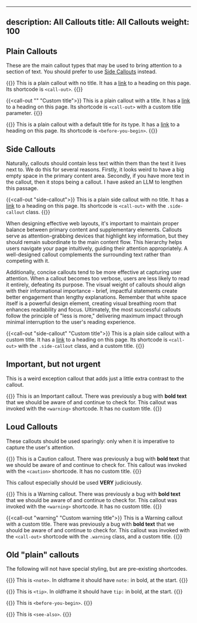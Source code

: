 
---
description: All Callouts
title: All Callouts
weight: 100
---


## Plain Callouts
These are the main callout types that may be used to bring attention to a section of text. You should prefer to use [Side Callouts](#side-callouts) instead.

{{<call-out>}}
This is a plain callout with no title. It has a [link](#plain-callouts) to a heading on this page. Its shortcode is `<call-out>`.
{{</call-out>}}

{{<call-out "" "Custom title">}}
This is a plain callout with a title. It has a [link](#plain-callouts) to a heading on this page. Its shortcode is `<call-out>` with a custom title parameter.
{{</call-out>}}

{{<before-you-begin>}}
This is a plain callout with a default title for its type. It has a [link](#plain-callouts) to a heading on this page. Its shortcode is `<before-you-begin>`.
{{</before-you-begin>}}

## Side Callouts

Naturally, callouts should contain less text within them than the text it lives next to. We do this for several reasons. Firstly, it looks weird to have a big empty space in the primary content area. Secondly, if you have more text in the callout, then it stops being a callout. I have asked an LLM to lengthen this passage.

{{<call-out "side-callout">}}
This is a plain side callout with no title. It has a [link](#plain-callouts) to a heading on this page. Its shortcode is `<call-out>` with the `.side-callout` class.
{{</call-out>}}

When designing effective web layouts, it's important to maintain proper balance between primary content and supplementary elements. Callouts serve as attention-grabbing devices that highlight key information, but they should remain subordinate to the main content flow. This hierarchy helps users navigate your page intuitively, guiding their attention appropriately. A well-designed callout complements the surrounding text rather than competing with it.

Additionally, concise callouts tend to be more effective at capturing user attention. When a callout becomes too verbose, users are less likely to read it entirely, defeating its purpose. The visual weight of callouts should align with their informational importance - brief, impactful statements create better engagement than lengthy explanations. Remember that white space itself is a powerful design element, creating visual breathing room that enhances readability and focus. Ultimately, the most successful callouts follow the principle of "less is more," delivering maximum impact through minimal interruption to the user's reading experience.

{{<call-out "side-callout" "Custom title">}}
This is a plain side callout with a custom title. It has a [link](#plain-callouts) to a heading on this page. Its shortcode is `<call-out>` with the `.side-callout` class, and a custom title.
{{</call-out>}}

## Important, but not urgent

This is a weird exception callout that adds just a little extra contrast to the callout.

{{<important>}}
This is an Important callout. There was previously a bug with **bold text** that we should be aware of and continue to check for. This callout was invoked with the `<warning>` shortcode. It has no custom title.
{{</important>}}

## Loud Callouts

These callouts should be used sparingly: only when it is imperative to capture the user's attention.

{{<caution>}}
This is a Caution callout. There was previously a bug with **bold text** that we should be aware of and continue to check for. This callout was invoked with the `<caution>` shortcode. It has no custom title.
{{</caution>}}

This callout especially should be used **VERY** judiciously.

{{<warning>}}
This is a Warning callout. There was previously a bug with **bold text** that we should be aware of and continue to check for. This callout was invoked with the `<warning>` shortcode. It has no custom title.
{{</warning>}}


{{<call-out "warning" "Custom warning title">}}
This is a Warning callout with a custom title. There was previously a bug with **bold text** that we should be aware of and continue to check for. This callout was invoked with the `<call-out>` shortcode with the `.warning` class, and a custom title.
{{</call-out>}}




## Old "plain" callouts
The following will not have special styling, but are pre-existing shortcodes.

{{<note>}}
This is `<note>`. In oldframe it should have `note:` in bold, at the start.
{{</note>}}

{{<tip>}}
This is `<tip>`. In oldframe it should have `tip:` in bold, at the start.
{{</tip>}}

{{<before-you-begin>}}
This is `<before-you-begin>`.
{{</before-you-begin>}}

{{<see-also>}}
This is `<see-also>`.
{{</see-also>}}